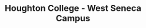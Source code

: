 ---
layout: repo
title: "Houghton College - West Seneca Campus"
id: 23502
permalink: repos/23502/
---